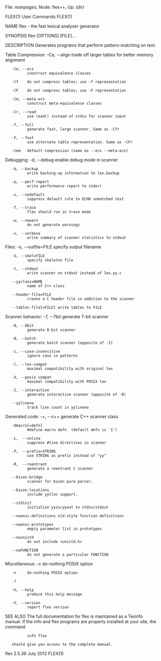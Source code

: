 File: *manpages*,  Node: flex++,  Up: (dir)

FLEX(1)                          User Commands                         FLEX(1)



NAME
       flex - the fast lexical analyser generator

SYNOPSIS
       flex [OPTIONS] [FILE]...

DESCRIPTION
       Generates programs that perform pattern-matching on text.

   Table Compression:
       -Ca, --align
              trade off larger tables for better memory alignment

       -Ce, --ecs
              construct equivalence classes

       -Cf    do not compress tables; use -f representation

       -CF    do not compress tables; use -F representation

       -Cm, --meta-ecs
              construct meta-equivalence classes

       -Cr, --read
              use read() instead of stdio for scanner input

       -f, --full
              generate fast, large scanner. Same as -Cfr

       -F, --fast
              use alternate table representation. Same as -CFr

       -Cem   default compression (same as --ecs --meta-ecs)

   Debugging:
       -d, --debug
              enable debug mode in scanner

       -b, --backup
              write backing-up information to lex.backup

       -p, --perf-report
              write performance report to stderr

       -s, --nodefault
              suppress default rule to ECHO unmatched text

       -T, --trace
              flex should run in trace mode

       -w, --nowarn
              do not generate warnings

       -v, --verbose
              write summary of scanner statistics to stdout

   Files:
       -o, --outfile=FILE
              specify output filename

       -S, --skel=FILE
              specify skeleton file

       -t, --stdout
              write scanner on stdout instead of lex.yy.c

       --yyclass=NAME
              name of C++ class

       --header-file=FILE
              create a C header file in addition to the scanner

       --tables-file[=FILE] write tables to FILE

   Scanner behavior:
       -7, --7bit
              generate 7-bit scanner

       -8, --8bit
              generate 8-bit scanner

       -B, --batch
              generate batch scanner (opposite of -I)

       -i, --case-insensitive
              ignore case in patterns

       -l, --lex-compat
              maximal compatibility with original lex

       -X, --posix-compat
              maximal compatibility with POSIX lex

       -I, --interactive
              generate interactive scanner (opposite of -B)

       --yylineno
              track line count in yylineno

   Generated code:
       -+,  --c++
              generate C++ scanner class

       -Dmacro[=defn]
              #define macro defn  (default defn is '1')

       -L,  --noline
              suppress #line directives in scanner

       -P,  --prefix=STRING
              use STRING as prefix instead of "yy"

       -R,  --reentrant
              generate a reentrant C scanner

       --bison-bridge
              scanner for bison pure parser.

       --bison-locations
              include yylloc support.

       --stdinit
              initialize yyin/yyout to stdin/stdout

       --noansi-definitions old-style function definitions

       --noansi-prototypes
              empty parameter list in prototypes

       --nounistd
              do not include <unistd.h>

       --noFUNCTION
              do not generate a particular FUNCTION

   Miscellaneous:
       -c     do-nothing POSIX option

       -n     do-nothing POSIX option

       -?

       -h, --help
              produce this help message

       -V, --version
              report flex version

SEE ALSO
       The  full documentation for flex is maintained as a Texinfo manual.  If
       the info and flex programs are properly installed  at  your  site,  the
       command

              info flex

       should give you access to the complete manual.



flex 2.5.36                        July 2012                           FLEX(1)
